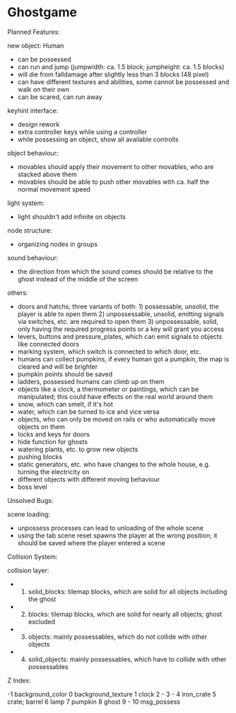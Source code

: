 # Ghostgame

Planned Features:

new object: Human
- can be possessed
- can run and jump (jumpwidth: ca. 1.5 block; jumpheight: ca. 1.5 blocks)
- will die from falldamage after slightly less than 3 blocks (48 pixel)
- can have different textures and abilities, some cannot be possessed and walk on their own
- can be scared, can run away

keyhint interface:
- design rework
- extra controller keys while using a controller
- while possessing an object, show all available controlls

object behaviour:
- movables should apply their movement to other movables, who are stacked above them
- movables should be able to push other movables with ca. half the normal movement speed

light system:
- light shouldn't add infinite on objects

node structure:
- organizing nodes in groups

sound behaviour:
- the direction from which the sound comes should be relative to the ghost instead of the middle of the screen

others:
- doors and hatchs; three variants of both: 1) possessable, unsolid, the player is able to open them
											2) unpossessable, unsolid, emitting signals via switches, etc. are required to open them
											3) unpossessable, solid, only having the required progress points or a key will grant you access
- levers, buttons and pressure_plates, which can emit signals to objects like connected doors
- marking system, which switch is connected to which door, etc.
- humans can collect pumpkins, if every human got a pumpkin, the map is cleared and will be brighter
- pumpkin points should be saved
- ladders, possessed humans can climb up on them
- objects like a clock, a thermometer or paintings, which can be manipulated; this could have effects on the real world around them
- snow, which can smelt, if it's hot
- water, which can be turned to ice and vice versa
- objects, who can only be moved on rails or who automatically move objects on them 
- locks and keys for doors
- hide function for ghosts
- watering plants, etc. to grow new objects
- pushing blocks
- static generators, etc. who have changes to the whole house, e.g. turning the electricity on
- different objects with different moving behaviour 
- boss level

Unsolved Bugs:

scene loading:
- unpossess processes can lead to unloading of the whole scene
- using the tab scene reset spawns the player at the wrong position; it should be saved where the player entered a scene


Collision System:

collision layer:
- 1) solid_blocks: tilemap blocks, which are solid for all objects including the ghost
- 2) blocks: tilemap blocks, which are solid for nearly all objects; ghost excluded
- 3) objects: mainly possessables, which do not collide with other objects
- 4) solid_objects: mainly possessables, which have to collide with other possessables


Z Index:

-1	background_color
0	background_texture
1	clock
2	-
3	-
4	iron_crate
5	crate; barrel
6	lamp
7	pumpkin
8	ghost
9	-
10	msg_possess
